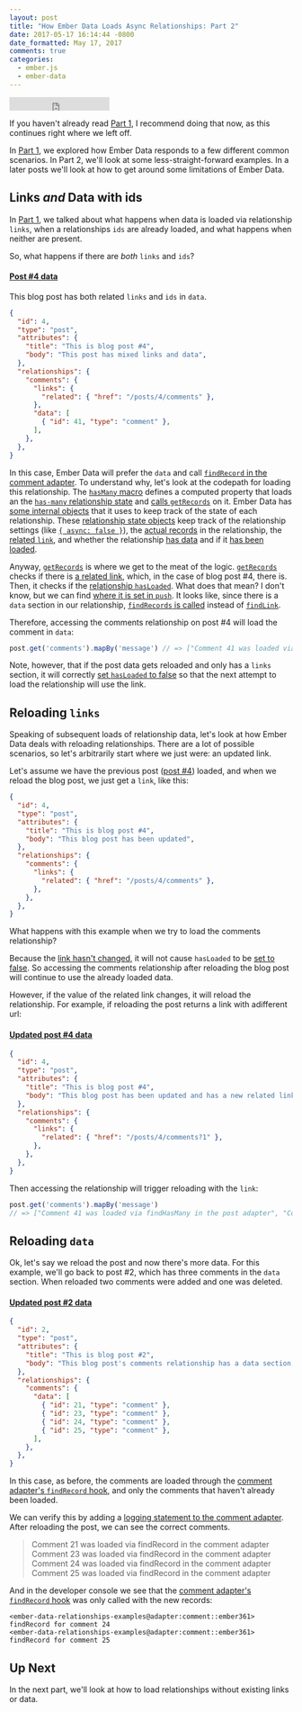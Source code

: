 ```yaml
---
layout: post
title: "How Ember Data Loads Async Relationships: Part 2"
date: 2017-05-17 16:14:44 -0800
date_formatted: May 17, 2017
comments: true
categories:
  - ember.js
  - ember-data
---
```


<iframe width="178" height="24" style="border:0px" src="https://mixonic.github.io/ember-community-versions/2017/05/17/how-ember-data-loads-async-relationships-part-2.html"></iframe>

If you haven't already read [Part 1][], I recommend doing that now, as this continues right where we left off.

In [Part 1][], we explored how Ember Data responds to a few different common scenarios. In Part 2, we'll look at some less-straight-forward examples. In a later posts we'll look at how to get around some limitations of Ember Data.

<!--More-->

## Links _and_ Data with ids

In [Part 1][], we talked about what happens when data is loaded via relationship `links`, when a relationships `ids` are already loaded, and what happens when neither are present.

So, what happens if there are _both_ `links` and `ids`?

#### [Post #4 data][post-4]

This blog post has both related `links` and `ids` in `data`.

```json
{
  "id": 4,
  "type": "post",
  "attributes": {
    "title": "This is blog post #4",
    "body": "This post has mixed links and data",
  },
  "relationships": {
    "comments": {
      "links": {
        "related": { "href": "/posts/4/comments" },
      },
      "data": [
        { "id": 41, "type": "comment" },
      ],
    },
  },
}
```

In this case, Ember Data will prefer the `data` and call [`findRecord` in the comment adapter][]. To understand why, let's look at the codepath for loading this relationship. The [`hasMany` macro][] defines a computed property that loads an the [`has-many` relationship state][] and [calls `getRecords`][] on it. Ember Data has [some internal objects][relationship state objects] that it uses to keep track of the state of each relationship. These [relationship state objects][] keep track of the relationship settings (like [`{ async: false }`][async setting]), the [actual records][] in the relationship, the [related `link`][], and whether the relationship [has data][relationship-state-hasData] and if it [has been loaded][relationship-state-hasLoaded].

Anyway, [`getRecords`][has-many-state-get-records] is where we get to the meat of the logic. [`getRecords`][has-many-state-get-records] checks if there is [a related link][getRecords-link-check], which, in the case of blog post #4, there is. Then, it checks if the [relationship `hasLoaded`][hasLoaded-check]. What does that mean? I don't know, but we can find [where it is set in `push`][setHasLoaded-in-push]. It looks like, since there is a `data` section in our relationship, [`findRecords` is called][call-to-findRecords] instead of [`findLink`][call-to-findLink].

Therefore, accessing the comments relationship on post #4 will load the comment in `data`:

```javascript
post.get('comments').mapBy('message') // => ["Comment 41 was loaded via findRecord in the comment adapter"]
```

Note, however, that if the post data gets reloaded and only has a `links` section, it will correctly [set `hasLoaded` to false][] so that the next attempt to load the relationship will use the link.

## Reloading `links`

Speaking of subsequent loads of relationship data, let's look at how Ember Data deals with reloading relationships. There are a lot of possible scenarios, so let's arbitrarily start where we just were: an updated link.

Let's assume we have the previous post ([post #4][post-4]) loaded, and when we reload the blog post, we just get a `link`, like this:

```json
{
  "id": 4,
  "type": "post",
  "attributes": {
    "title": "This is blog post #4",
    "body": "This blog post has been updated",
  },
  "relationships": {
    "comments": {
      "links": {
        "related": { "href": "/posts/4/comments" },
      },
    },
  },
}
```

What happens with this example when we try to load the comments relationship?

Because the [link hasn't changed][link-changed-check], it will not cause `hasLoaded` to be [set to false][set-hasLoaded-false]. So accessing the comments relationship after reloading the blog post will continue to use the already loaded data.

However, if the value of the related link changes, it will reload the relationship. For example, if reloading the post returns a link with adifferent url:

#### [Updated post #4 data][post-4-updated]

```json
{
  "id": 4,
  "type": "post",
  "attributes": {
    "title": "This is blog post #4",
    "body": "This blog post has been updated and has a new related link",
  },
  "relationships": {
    "comments": {
      "links": {
        "related": { "href": "/posts/4/comments?1" },
      },
    },
  },
}
```

Then accessing the relationship will trigger reloading with the `link`:

```javascript
post.get('comments').mapBy('message')
// => ["Comment 41 was loaded via findHasMany in the post adapter", "Comment 42 was loaded via findHasMany in the post adapter"]
```

## Reloading `data`

Ok, let's say we reload the post and now there's more data. For this example, we'll go back to post #2, which has three comments in the `data` section. When reloaded two comments were added and one was deleted.

#### [Updated post #2 data][post-2-updated]

```json
{
  "id": 2,
  "type": "post",
  "attributes": {
    "title": "This is blog post #2",
    "body": "This blog post's comments relationship has a data section, and has been updated with new comments",
  },
  "relationships": {
    "comments": {
      "data": [
        { "id": 21, "type": "comment" },
        { "id": 23, "type": "comment" },
        { "id": 24, "type": "comment" },
        { "id": 25, "type": "comment" },
      ],
    },
  },
}
```

In this case, as before, the comments are loaded through the [comment adapter's `findRecord` hook][], and only the comments that haven't already been loaded.

We can verify this by adding a [logging statement to the comment adapter][]. After reloading the post, we can see the correct comments.

> Comment 21 was loaded via findRecord in the comment adapter
> Comment 23 was loaded via findRecord in the comment adapter
> Comment 24 was loaded via findRecord in the comment adapter
> Comment 25 was loaded via findRecord in the comment adapter

And in the developer console we see that the [comment adapter's `findRecord` hook][] was only called with the new records:

```
<ember-data-relationships-examples@adapter:comment::ember361> findRecord for comment 24
<ember-data-relationships-examples@adapter:comment::ember361> findRecord for comment 25
```

## Up Next

In the next part, we'll look at how to load relationships without existing links or data.

[Part 1]: /blog/2017/05/05/how-ember-data-loads-relationships-part-1/
[post-4]: https://github.com/amiel/ember-data-relationships-examples/blob/part-2/app/adapters/post.js#L54-L71
[has-many-state-get-records]: https://github.com/emberjs/data/blob/v2.13.1/addon/-private/system/relationships/state/has-many.js#L213
[`findRecord` in the comment adapter]: https://github.com/amiel/ember-data-relationships-examples/blob/part-1/app/adapters/comment.js#L5
[`hasMany` macro]: https://github.com/emberjs/data/blob/v2.13.1/addon/-private/system/relationships/has-many.js#L146-L148
[`has-many` relationship state]: https://github.com/emberjs/data/blob/v2.13.1/addon/-private/system/relationships/state/has-many.js
[calls `getRecords`]: https://github.com/emberjs/data/blob/v2.13.1/addon/-private/system/relationships/has-many.js#L147
[relationship state objects]: https://github.com/emberjs/data/tree/v2.13.1/addon/-private/system/relationships/state
[async setting]: https://github.com/emberjs/data/blob/v2.13.1/addon/-private/system/relationships/state/relationship.js#L66
[related `link`]: https://github.com/emberjs/data/blob/v2.13.1/addon/-private/system/relationships/state/relationship.js#L71
[actual records]: https://github.com/emberjs/data/blob/v2.13.1/addon/-private/system/relationships/state/relationship.js#L60
[relationship-state-hasData]: https://github.com/emberjs/data/blob/v2.13.1/addon/-private/system/relationships/state/relationship.js#L73
[relationship-state-hasLoaded]: https://github.com/emberjs/data/blob/v2.13.1/addon/-private/system/relationships/state/relationship.js#L74
[getRecords-link-check]: https://github.com/emberjs/data/blob/v2.13.1/addon/-private/system/relationships/state/has-many.js#L218
[hasLoaded-check]: https://github.com/emberjs/data/blob/v2.13.1/addon/-private/system/relationships/state/has-many.js#L219
[setHasLoaded-in-push]: https://github.com/emberjs/data/blob/v2.13.1/addon/-private/system/relationships/state/relationship.js#L397
[call-to-findRecords]: https://github.com/emberjs/data/blob/v2.13.1/addon/-private/system/relationships/state/has-many.js#L220
[call-to-findLink]: https://github.com/emberjs/data/blob/v2.13.1/addon/-private/system/relationships/state/has-many.js#L222
[set `hasLoaded` to false]: https://github.com/emberjs/data/blob/v2.13.1/addon/-private/system/relationships/state/relationship.js#L399
[link-changed-check]: https://github.com/emberjs/data/blob/v2.13.1/addon/-private/system/relationships/state/relationship.js#L377
[set-hasLoaded-false]: https://github.com/emberjs/data/blob/v2.13.1/addon/-private/system/relationships/state/relationship.js#L399
[cache-busting query param]: https://stackoverflow.com/questions/9692665/cache-busting-via-params
[post-4-updated]: https://github.com/amiel/ember-data-relationships-examples/blob/part-2/app/adapters/post.js#L80-L94
[post-2-updated]: https://github.com/amiel/ember-data-relationships-examples/blob/part-2/app/adapters/post.js#L99-L116
[comment adapter's `findRecord` hook]: https://github.com/amiel/ember-data-relationships-examples/blob/part-2/app/adapters/comment.js#L10
[logging statement to the comment adapter]: https://github.com/amiel/ember-data-relationships-examples/blob/part-2/app/adapters/comment.js#L11


